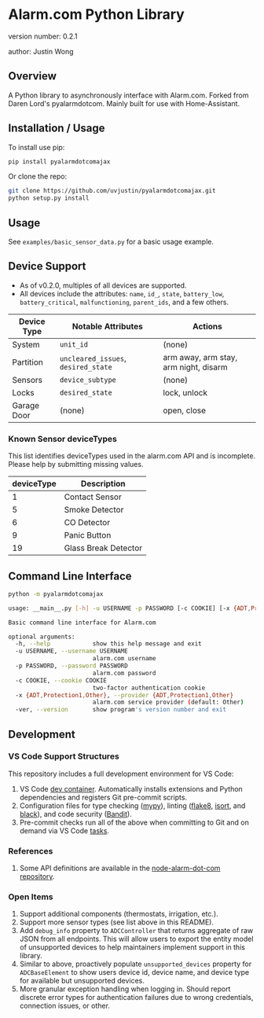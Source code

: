 # Alarm.com Python Library

version number: 0.2.1

author: Justin Wong

## Overview

A Python library to asynchronously interface with Alarm.com.
Forked from Daren Lord's pyalarmdotcom. Mainly built for use with Home-Assistant.

## Installation / Usage

To install use pip:

```bash
pip install pyalarmdotcomajax
```

Or clone the repo:

```bash
git clone https://github.com/uvjustin/pyalarmdotcomajax.git
python setup.py install
```

## Usage

See `examples/basic_sensor_data.py` for a basic usage example.

## Device Support

- As of v0.2.0, multiples of all devices are supported.
- All devices include the attributes: `name`, `id_`, `state`, `battery_low`, `battery_critical`, `malfunctioning`, `parent_ids`, and a few others.

|Device Type|Notable Attributes|Actions|
|--|--|--|
|System|`unit_id`|(none)|
|Partition|`uncleared_issues`, `desired_state`|arm away, arm stay, arm night, disarm
|Sensors|`device_subtype`|(none)|
|Locks|`desired_state`|lock, unlock|
|Garage Door|(none)|open, close|

### Known Sensor deviceTypes

This list identifies deviceTypes used in the alarm.com API and is incomplete. Please help by submitting missing values.

| deviceType | Description          |
|------------|----------------------|
| 1          | Contact Sensor       |
| 5          | Smoke Detector       |
| 6          | CO Detector          |
| 9          | Panic Button         |
| 19         | Glass Break Detector |

## Command Line Interface

```bash
python -m pyalarmdotcomajax

usage: __main__.py [-h] -u USERNAME -p PASSWORD [-c COOKIE] [-x {ADT,Protection1,Other}] [-ver]

Basic command line interface for Alarm.com

optional arguments:
  -h, --help            show this help message and exit
  -u USERNAME, --username USERNAME
                        alarm.com username
  -p PASSWORD, --password PASSWORD
                        alarm.com password
  -c COOKIE, --cookie COOKIE
                        two-factor authentication cookie
  -x {ADT,Protection1,Other}, --provider {ADT,Protection1,Other}
                        alarm.com service provider (default: Other)
  -ver, --version       show program's version number and exit
```

## Development

### VS Code Support Structures

This repository includes a full development environment for VS Code:

1. VS Code [dev container](https://code.visualstudio.com/docs/remote/create-dev-container). Automatically installs extensions and Python dependencies and registers Git pre-commit scripts.
2. Configuration files for type checking ([mypy](http://mypy-lang.org/)), linting ([flake8](https://flake8.pycqa.org/en/latest/), [isort](https://github.com/PyCQA/isort), and [black](https://github.com/psf/black)), and code security ([Bandit](https://bandit.readthedocs.io/en/latest/)).
3. Pre-commit checks run all of the above when committing to Git and on demand via VS Code [tasks](https://code.visualstudio.com/docs/editor/tasks).

### References

1. Some API definitions are available in the [node-alarm-dot-com repository](https://github.com/node-alarm-dot-com/node-alarm-dot-com/tree/master/src/_models).

### Open Items

1. Support additional components (thermostats, irrigation, etc.).
2. Support more sensor types (see list above in this README).
3. Add `debug_info` property to `ADCController` that returns aggregate of raw JSON from all endpoints. This will allow users to export the entity model of unsupported devices to help maintainers implement support in this library.
4. Similar to above, proactively populate `unsupported_devices` property for `ADCBaseElement` to show users device id, device name, and device type for available but unsupported devices.
5. More granular exception handling when logging in. Should report discrete error types for authentication failures due to wrong credentials, connection issues, or other.
